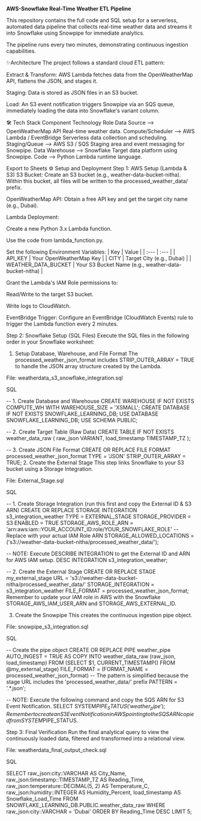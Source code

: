 **AWS-Snowflake Real-Time Weather ETL Pipeline**

This repository contains the full code and SQL setup for a serverless, automated data pipeline that collects real-time weather data and streams it into Snowflake using Snowpipe for immediate analytics.

The pipeline runs every two minutes, demonstrating continuous ingestion capabilities.

✨Architecture
The project follows a standard cloud ETL pattern:

Extract & Transform: AWS Lambda fetches data from the OpenWeatherMap API, flattens the JSON, and stages it.

Staging: Data is stored as JSON files in an S3 bucket.

Load: An S3 event notification triggers Snowpipe via an SQS queue, immediately loading the data into Snowflake's variant column.

🛠️ Tech Stack
Component	Technology	Role
Data Source	--> OpenWeatherMap API Real-time weather data.
Compute/Scheduler	--> AWS Lambda / EventBridge Serverless data collection and scheduling.
Staging/Queue -->	AWS S3 / SQS	Staging area and event messaging for Snowpipe.
Data Warehouse -->	Snowflake	Target data platform using Snowpipe.
Code -->	Python Lambda runtime language.

Export to Sheets
⚙️ Setup and Deployment
Step 1: AWS Setup (Lambda & S3)
S3 Bucket: Create an S3 bucket (e.g., weather-data-bucket-nitha). Within this bucket, all files will be written to the processed_weather_data/ prefix.

OpenWeatherMap API: Obtain a free API key and get the target city name (e.g., Dubai).

Lambda Deployment:

Create a new Python 3.x Lambda function.

Use the code from lambda_function.py.

Set the following Environment Variables:
| Key | Value |
| :--- | :--- |
| API_KEY | Your OpenWeatherMap Key |
| CITY | Target City (e.g., Dubai) |
| WEATHER_DATA_BUCKET | Your S3 Bucket Name (e.g., weather-data-bucket-nitha) |

Grant the Lambda's IAM Role permissions to:

Read/Write to the target S3 bucket.

Write logs to CloudWatch.

EventBridge Trigger: Configure an EventBridge (CloudWatch Events) rule to trigger the Lambda function every 2 minutes.

Step 2: Snowflake Setup (SQL Files)
Execute the SQL files in the following order in your Snowflake worksheet:

1. Setup Database, Warehouse, and File Format
The processed_weather_json_format includes STRIP_OUTER_ARRAY = TRUE to handle the JSON array structure created by the Lambda.

File: weatherdata_s3_snowflake_integration.sql

SQL

-- 1. Create Database and Warehouse
CREATE WAREHOUSE IF NOT EXISTS COMPUTE_WH WITH WAREHOUSE_SIZE = 'XSMALL';
CREATE DATABASE IF NOT EXISTS SNOWFLAKE_LEARNING_DB;
USE DATABASE SNOWFLAKE_LEARNING_DB;
USE SCHEMA PUBLIC;

-- 2. Create Target Table (Raw Data)
CREATE TABLE IF NOT EXISTS weather_data_raw (
    raw_json VARIANT,
    load_timestamp TIMESTAMP_TZ
);

-- 3. Create JSON File Format
CREATE OR REPLACE FILE FORMAT processed_weather_json_format
    TYPE = 'JSON'
    STRIP_OUTER_ARRAY = TRUE;
2. Create the External Stage
This step links Snowflake to your S3 bucket using a Storage Integration.

File: External_Stage.sql

SQL

-- 1. Create Storage Integration (run this first and copy the External ID & S3 ARN)
CREATE OR REPLACE STORAGE INTEGRATION s3_integration_weather
    TYPE = EXTERNAL_STAGE
    STORAGE_PROVIDER = S3
    ENABLED = TRUE
    STORAGE_AWS_ROLE_ARN = 'arn:aws:iam::YOUR_ACCOUNT_ID:role/YOUR_SNOWFLAKE_ROLE' -- Replace with your actual IAM Role ARN
    STORAGE_ALLOWED_LOCATIONS = ('s3://weather-data-bucket-nitha/processed_weather_data/');

-- NOTE: Execute DESCRIBE INTEGRATION to get the External ID and ARN for AWS IAM setup.
DESC INTEGRATION s3_integration_weather;

-- 2. Create the External Stage
CREATE OR REPLACE STAGE my_external_stage
    URL = 's3://weather-data-bucket-nitha/processed_weather_data/'
    STORAGE_INTEGRATION = s3_integration_weather
    FILE_FORMAT = processed_weather_json_format;
Remember to update your IAM role in AWS with the Snowflake STORAGE_AWS_IAM_USER_ARN and STORAGE_AWS_EXTERNAL_ID.

3. Create the Snowpipe
This creates the continuous ingestion pipe object.

File: snowpipe_s3_integration.sql

SQL

-- Create the pipe object
CREATE OR REPLACE PIPE weather_pipe
  AUTO_INGEST = TRUE
  AS
  COPY INTO weather_data_raw (raw_json, load_timestamp)
  FROM (SELECT $1, CURRENT_TIMESTAMP() FROM @my_external_stage)
  FILE_FORMAT = (FORMAT_NAME = processed_weather_json_format)
  -- The pattern is simplified because the stage URL includes the 'processed_weather_data/' prefix
  PATTERN = '.*\.json';

-- NOTE: Execute the following command and copy the SQS ARN for S3 Event Notification.
SELECT SYSTEM$PIPE_STATUS('weather_pipe');
Remember to create an S3 Event Notification in AWS pointing to the SQS ARN copied from SYSTEM$PIPE_STATUS.

Step 3: Final Verification
Run the final analytical query to view the continuously loaded data, filtered and transformed into a relational view.

File: weatherdata_final_output_check.sql

SQL

SELECT
    raw_json:city::VARCHAR AS City_Name,
    raw_json:timestamp::TIMESTAMP_TZ AS Reading_Time,
    raw_json:temperature::DECIMAL(5, 2) AS Temperature_C,
    raw_json:humidity::INTEGER AS Humidity_Percent,
    load_timestamp AS Snowflake_Load_Time
FROM
    SNOWFLAKE_LEARNING_DB.PUBLIC.weather_data_raw
WHERE 
    raw_json:city::VARCHAR = 'Dubai'
ORDER BY Reading_Time DESC
LIMIT 5;
